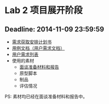 # Lab 2 项目展开阶段

## Deadline: 2014-11-09 23:59:59

+ [需求获取安排计划书](./需求获取安排计划.pdf)
+ [用例文档（用户需求文档）](./用例文档.pdf)
+ [用户需求列表](./用户需求列表.pdf)
+ 使用的素材
	- [面谈准备材料和报告](./面谈准备材料和报告.pdf)
	- 原型脚本
	- 制品
	- 评估情况

PS: 素材均已经在面谈准备材料和报告中。